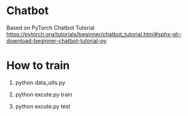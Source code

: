 # Chatbot

Based on PyTorch Chatbot Tutorial
https://pytorch.org/tutorials/beginner/chatbot_tutorial.html#sphx-glr-download-beginner-chatbot-tutorial-py

# How to train

1. python data_utls.py

2. python excute.py train  

3. python excute.py test
